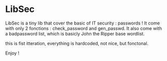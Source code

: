 # LibSec

LibSec is a tiny lib that cover the basic of IT security : passwords !
It come with only 2 fonctions : check_password and gen_passwd. It also come with a badpassword list, which is basicly John the Ripper base wordlist.

this is fist itteration, everything is hardcoded, not nice, but fonctonal.

Enjoy !
